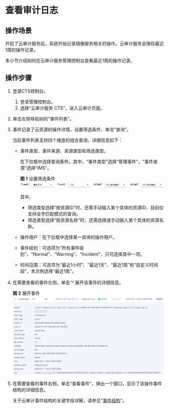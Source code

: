 # 查看审计日志<a name="ims_01_0337"></a>

## 操作场景<a name="section32511344104810"></a>

开启了云审计服务后，系统开始记录镜像服务相关的操作。云审计服务会保存最近1周的操作记录。

本小节介绍如何在云审计服务管理控制台查看最近1周的操作记录。

## 操作步骤<a name="section1473437092718"></a>

1.  登录CTS控制台。
    1.  登录管理控制台。
    2.  选择“云审计服务 CTS”，进入云审计页面。

2.  单击左侧导航树的“事件列表”。
3.  事件记录了云资源的操作详情，设置筛选条件，单击“查询”。

    当前事件列表支持四个维度的组合查询，详细信息如下：

    -   事件类型、事件来源、资源类型和筛选类型。

        在下拉框中选择查询条件。其中，“事件类型”选择“管理事件”，“事件来源”选择“IMS”。

        **图 1**  设置筛选条件<a name="fig8564232548"></a>  
        ![](figures/设置筛选条件.png "设置筛选条件")

        其中，

        -   筛选类型选择“按资源ID”时，还需手动输入某个具体的资源ID，目前仅支持全字匹配模式的查询。
        -   筛选类型选择“按资源名称”时，还需选择或手动输入某个具体的资源名称。

    -   操作用户：在下拉框中选择某一具体的操作用户。
    -   事件级别：可选项为“所有事件级别”、“Normal”、“Warning”、“Incident”，只可选择其中一项。
    -   时间范围：可选项为“最近1小时”、“最近1天”、“最近1周”和“自定义时间段”，本示例选择“最近1周”。

4.  在需要查看的事件左侧，单击![](figures/1.png)展开该事件的详细信息。

    **图 2**  展开事件<a name="fig1797412202012"></a>  
    ![](figures/展开事件.png "展开事件")

5.  在需要查看的事件右侧，单击“查看事件”，弹出一个窗口，显示了该操作事件结构的详细信息。

    关于云审计事件结构的关键字段详解，请参见“[事件结构](https://support.huaweicloud.com/usermanual-cts/cts_03_0010.html)”。


